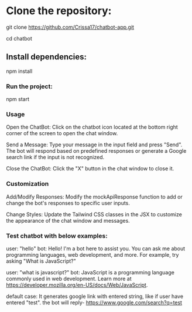 # Clone the repository:

git clone https://github.com/Crissa17/chatbot-app.git

cd chatbot

## Install dependencies:

npm install


### Run the project: 

npm start

### Usage
Open the ChatBot:
Click on the chatbot icon located at the bottom right corner of the screen to open the chat window.

Send a Message:
Type your message in the input field and press "Send". The bot will respond based on predefined responses or generate a Google search link if the input is not recognized.

Close the ChatBot:
Click the "X" button in the chat window to close it.

### Customization
Add/Modify Responses:
Modify the mockApiResponse function to add or change the bot's responses to specific user inputs.

Change Styles:
Update the Tailwind CSS classes in the JSX to customize the appearance of the chat window and messages.

### Test chatbot with below examples:

 user: "hello"
 bot: Hello! I'm a bot here to assist you. You can ask me about programming languages, web development, and more. For example, try asking "What is JavaScript?"

 user: "what is javascript?"
 bot: JavaScript is a programming language commonly used in web development. Learn more at https://developer.mozilla.org/en-US/docs/Web/JavaScript.

default case:
It generates google link with entered string, like if user have entered "test".
the bot will reply- https://www.google.com/search?q=test
 
